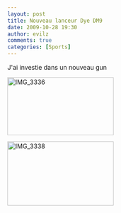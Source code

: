 ```yaml
---
layout: post
title: Nouveau lanceur Dye DM9
date: 2009-10-28 19:30
author: evilz
comments: true
categories: [Sports]
---
```

J'ai investie dans un nouveau gun

<a href="https://www.flickr.com/photos/evilznet/4095709498/" title="IMG_3336 de evilz, sur Flickr"><img class="shutterset" src="https://farm3.static.flickr.com/2756/4095709498_305f68e662_m.jpg" width="240" height="130" alt="IMG_3336" /></a>

<a  href="https://www.flickr.com/photos/evilznet/4095710762/" title="IMG_3338 de evilz, sur Flickr"><img src="https://farm3.static.flickr.com/2800/4095710762_4ccbaebfe1_m.jpg" class="shutterset" width="240" height="144" alt="IMG_3338" /></a>
